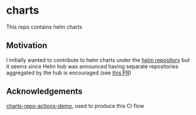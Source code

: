 # charts

This repo contains helm charts

## Motivation

I initially wanted to contribute to helm charts under the [helm repository](https://github.com/helm/charts) but it seems
since Helm hub was announced having separate repositories aggregated by the hub is encouraged (see
[this PR](https://github.com/helm/charts/pull/13660))

## Acknowledgements

[charts-repo-actions-demo](https://github.com/helm/charts-repo-actions-demo), used to produce this CI flow
